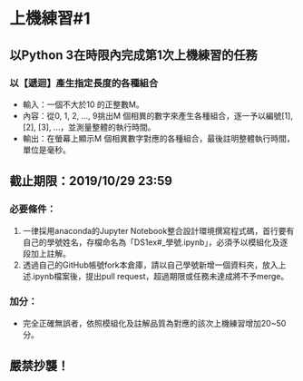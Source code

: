 # 上機練習#1
## 以Python 3在時限內完成第1次上機練習的任務
### 以【遞迴】產生指定長度的各種組合
- 輸入：一個不大於10 的正整數M。
- 內容：從0, 1, 2, ..., 9挑出M 個相異的數字來產生各種組合，逐一予以編號[1], [2], [3], ...，並測量整體的執行時間。
- 輸出：在螢幕上顯示M 個相異數字對應的各種組合，最後註明整體執行時間，單位是毫秒。

## 截止期限：2019/10/29 23:59

### 必要條件：
1. 一律採用anaconda的Jupyter Notebook整合設計環境撰寫程式碼，首行要有自己的學號姓名，存檔命名為「DS1ex#_學號.ipynb」，必須予以模組化及逐段加上註解。
2. 透過自己的GitHub帳號fork本倉庫，請以自己學號新增一個資料夾，放入上述.ipynb檔案後，提出pull request，超過期限或任務未達成將不予merge。

### 加分：
- 完全正確無誤者，依照模組化及註解品質為對應的該次上機練習增加20~50分。

## 嚴禁抄襲！
